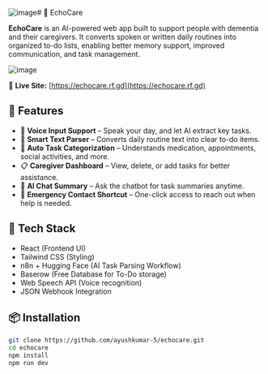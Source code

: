 ![image](https://github.com/user-attachments/assets/3a4a62d1-7a0d-4876-ac0c-1acf820e9f4c)# 🧠 EchoCare

**EchoCare** is an AI-powered web app built to support people with dementia and their caregivers. It converts spoken or written daily routines into organized to-do lists, enabling better memory support, improved communication, and task management.


![image](https://github.com/user-attachments/assets/3c0b944c-a267-49b4-a8c1-2265668074ec)




🔗 **Live Site:** [https://echocare.rf.gd](https://echocare.rf.gd)

## 🌟 Features

- 🎤 **Voice Input Support** – Speak your day, and let AI extract key tasks.
- 📝 **Smart Text Parser** – Converts daily routine text into clear to-do items.
- 🧾 **Auto Task Categorization** – Understands medication, appointments, social activities, and more.
- 📋 **Caregiver Dashboard** – View, delete, or add tasks for better assistance.
- 💬 **AI Chat Summary** – Ask the chatbot for task summaries anytime.
- 🚨 **Emergency Contact Shortcut** – One-click access to reach out when help is needed.

## 🔧 Tech Stack

- React (Frontend UI)
- Tailwind CSS (Styling)
- n8n + Hugging Face (AI Task Parsing Workflow)
- Baserow (Free Database for To-Do storage)
- Web Speech API (Voice recognition)
- JSON Webhook Integration

## 📦 Installation

```bash
git clone https://github.com/ayushkumar-5/echocare.git
cd echocare
npm install
npm run dev
